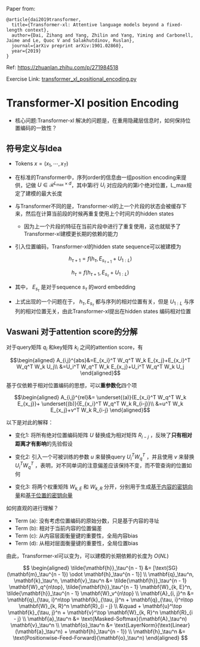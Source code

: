 Paper from:
```
@article{dai2019transformer,
  title={Transformer-xl: Attentive language models beyond a fixed-length context},
  author={Dai, Zihang and Yang, Zhilin and Yang, Yiming and Carbonell, Jaime and Le, Quoc V and Salakhutdinov, Ruslan},
  journal={arXiv preprint arXiv:1901.02860},
  year={2019}
}
```
Ref: https://zhuanlan.zhihu.com/p/271984518

Exercise Link: [transformer_xl_positional_encoding.py](code-implement/transformer_xl_positional_encoding.py)

# Transformer-Xl position Encoding

- 核心问题:Transformer-xl 解决的问题是，在重用隐藏层信息时，如何保持位置编码的一致性？

## 符号定义与Idea

- Tokens $x=(x_1,\cdots,x_T)$

- 在标准的Transformer中，序列order的信息由一组position encoding来提供，记做 
$U\in \mathcal{R}^{L_{\max}\times d}$，其中第i行
$U_i$
对应段内的第i个绝对位置，L_max规定了建模的最大长度

- 与Transformer不同的是，Transformer-xl的上一个片段的状态会被缓存下来，然后在计算当前段的时候再重复使用上个时间片的hidden states
    - 因为上一个片段的特征在当前片段中进行了重复使用，这也就赋予了Transformer-xl建模更长期的依赖的能力

- 引入位置编码，Transformer-xl的hidden state sequence可以被建模为

$$h_{\tau+1}=f(h_\tau,E_{s_{\tau+1}}+U_{1:L})$$

$$h_\tau=f(h_{\tau+1},E_{s_\tau}+U_{1:L})$$
- 其中，
$E_{s_\tau}$
是对于sequence
$s_\tau$
的word embedding

- 上式出现的一个问题在于，
$h_\tau,E_{s_\tau}$
都与序列的相对位置有关，但是
$U_{1:L}$
与序列的相对位置无关，由此Transformer-xl提出在hidden states 编码相对位置


## Vaswani 对于attention score的分解

对于query矩阵
$q_i$
和key矩阵
$k_i$
之间的attention score，有

$$\begin{aligned}
A_{i,j}^{abs}&=E_{x_i}^T W_q^T W_k E_{x_j}+E_{x_i}^T W_q^T W_k U_j\\
&=U_i^T W_q^T W_k E_{x_j}+U_i^T W_q^T W_k U_j
\end{aligned}$$

基于仅依赖于相对位置编码的思想，可以**重参数化**四个项

$$\begin{aligned}
A_{i,j}^{rel}&=
\underset{(a)}{E_{x_i}^T W_q^T W_k E_{x_j}}+
\underset{(b)}{E_{x_i}^T W_q^T W_k R_{i-j}}\\
&=u^T W_k E_{x_j}+v^T W_k R_{i-j}
\end{aligned}$$

以下是对此的解释：

- 变化1: 将所有绝对位置编码矩阵
$U$
替换成为相对矩阵 
$R_{i-j}$
，反映了**只有相对距离才有影响**的先验假设

- 变化2: 引入一个可被训练的参数
$u$
来替换query 
$U_i^T W_q^T$
，并且使用
$v$
来替换 
$U_i^T W_q^T$
，表明，对不同单词的注意偏差应该保持不变，而不管查询的位置如何

- 变化3: 将两个权重矩阵
$W_{k,E}$
和
$W_{k,R}$
分开，分别用于生成<u>基于内容的密钥向量</u>和<u>基于位置的密钥向量</u>


如何直观的进行理解？

- Term (a): 没有考虑位置编码的原始分数，只是基于内容的寻址
- Term (b): 相对于当前内容的位置偏差
- Term (c): 从内容层面衡量键的重要性，全局内容bias
- Term (d): 从相对层面衡量键的重要性，全局位置bias

由此，Transformer-xl可以变为，可以建模的长期依赖的长度为
$O(NL)$

$$
\begin{aligned}
    \tilde{\mathbf{h}}_\tau^{n - 1} &= [\text{SG}(\mathbf{m}_\tau^{n - 1}) \odot \mathbf{h}_\tau^{n - 1}] \\
    \mathbf{q}_\tau^n, \mathbf{k}_\tau^n, \mathbf{v}_\tau^n &= \tilde{\mathbf{h}}_\tau^{n - 1} \mathbf{W}_q^{n\top}, \tilde{\mathbf{h}}_\tau^{n - 1} \mathbf{W}_{k, E}^n, \tilde{\mathbf{h}}_\tau^{n - 1} \mathbf{W}_v^{n\top} \\
    \mathbf{A}_{i, j}^n &= \mathbf{q}_{\tau, i}^n\top \mathbf{k}_{\tau, j}^n + \mathbf{q}_{\tau, i}^n\top \mathbf{W}_{k, R}^n \mathbf{R}_{i - j} \\
                     &\quad + \mathbf{u}^\top \mathbf{k}_{\tau, j}^n + \mathbf{v}^\top \mathbf{W}_{k, R}^n \mathbf{R}_{i - j} \\
    \mathbf{a}_\tau^n &= \text{Masked-Softmax}(\mathbf{A}_\tau^n) \mathbf{v}_\tau^n \\
    \mathbf{o}_\tau^n &= \text{LayerNorm}(\text{Linear}(\mathbf{a}_\tau^n) + \mathbf{h}_\tau^{n - 1}) \\
    \mathbf{h}_\tau^n &= \text{Positionwise-Feed-Forward}(\mathbf{o}_\tau^n)
\end{aligned}
$$